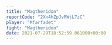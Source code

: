 ```yaml
---
title: "Magtheridon"
reportCode: "2Xn4hZpJvRWtL7zC"
player: "Mfarfadet"
fight: "Magtheridon"
date: 2021-07-29T18:52:59.061000+00:00
---
```

